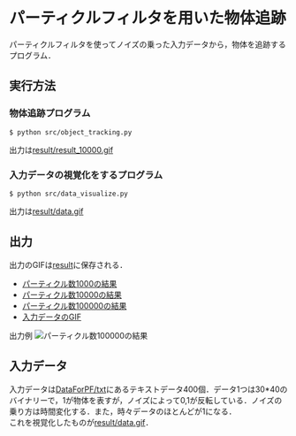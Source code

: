 # パーティクルフィルタを用いた物体追跡
パーティクルフィルタを使ってノイズの乗った入力データから，物体を追跡するプログラム．

## 実行方法
### 物体追跡プログラム
```
$ python src/object_tracking.py
```
出力は[result/result_10000.gif](./result/result_10000.gif)

### 入力データの視覚化をするプログラム
```
$ python src/data_visualize.py
```
出力は[result/data.gif](result/data.gif)

## 出力
出力のGIFは[result](./result)に保存される．  
- [パーティクル数1000の結果](./result/result_1000.gif)
- [パーティクル数10000の結果](./result/result_10000.gif)
- [パーティクル数100000の結果](./result/result_100000.gif)
- [入力データのGIF](result/data.gif)

出力例
![パーティクル数100000の結果](./result/result_100000.gif "出力例")

## 入力データ
入力データは[DataForPF/txt](./DataForPF/txt)にあるテキストデータ400個．データ1つは30*40のバイナリーで，1が物体を表すが，ノイズによって0,1が反転している．ノイズの乗り方は時間変化する．また，時々データのほとんどが1になる．  
これを視覚化したものが[result/data.gif](result/data.gif)．
